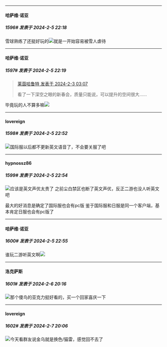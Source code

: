 
*****

####  哈萨维·诺亚  
##### 1596#       发表于 2024-2-5 22:18

雪球熟练了还挺好玩的<img src="https://static.saraba1st.com/image/smiley/face2017/067.png" referrerpolicy="no-referrer">就是一开始容易被雪人虐待

*****

####  哈萨维·诺亚  
##### 1597#       发表于 2024-2-5 22:19

<blockquote><a href="httphttps://bbs.saraba1st.com/2b/forum.php?mod=redirect&amp;goto=findpost&amp;pid=63867853&amp;ptid=2064120" target="_blank">莱茵哈鲁特 发表于 2024-2-3 03:07</a>

看了一下深空之眼的新春会，质量只能说，可以提升的空间很大……</blockquote>
毕竟玩的人不算多嘛<img src="https://static.saraba1st.com/image/smiley/face2017/096.png" referrerpolicy="no-referrer">


*****

####  lovereign  
##### 1598#       发表于 2024-2-5 22:52

<img src="https://static.saraba1st.com/image/smiley/face2017/018.png" referrerpolicy="no-referrer">国际服以后都不更新英文语音了，不会要关服了吧

*****

####  hypnossz86  
##### 1599#       发表于 2024-2-5 22:54

<img src="https://static.saraba1st.com/image/smiley/face2017/037.png" referrerpolicy="no-referrer">应该是英文声优太贵了
之前尘白禁区也断了英文声优，反正二游也没人听英文吧

最大的好消息是确定了国际服也会有pc版
鉴于国际服和日服是同一个客户端，基本肯定日服也会有pc版了

*****

####  哈萨维·诺亚  
##### 1600#       发表于 2024-2-5 22:55

谁玩二游听英文啊<img src="https://static.saraba1st.com/image/smiley/face2017/067.png" referrerpolicy="no-referrer">


*****

####  洛克萨斯  
##### 1601#       发表于 2024-2-6 20:16

<img src="https://static.saraba1st.com/image/smiley/face2017/066.png" referrerpolicy="no-referrer">那个傻鸟的亚克力挺好看的，买一个回家喜庆一下


*****

####  lovereign  
##### 1602#       发表于 2024-2-7 20:06

<img src="https://static.saraba1st.com/image/smiley/face2017/067.png" referrerpolicy="no-referrer">今天看群友说金乌就是换色/猫雷，感觉回不去了

